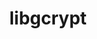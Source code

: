 ---
title: "libgcrypt"
layout: cache
categories: [package, v0.20.0]
meta: {"versions": ["1.10.2"], "compilers": ["gcc@=11.1.0", "gcc@=11.3.0", "gcc@=7.3.1", "gcc@=7.5.0"], "oss": ["amzn2", "ubuntu18.04", "ubuntu20.04", "ubuntu22.04"], "platforms": ["linux"], "targets": ["aarch64", "neoverse_n1", "ppc64le", "x86_64_v3"], "stacks": ["aws-ahug", "aws-ahug-aarch64", "data-vis-sdk", "e4s", "e4s-power", "radiuss", "root", "tutorial"], "num_specs": 8, "num_specs_by_stack": {"aws-ahug-aarch64": 2, "root": 8, "aws-ahug": 1, "radiuss": 1, "e4s-power": 1, "data-vis-sdk": 1, "e4s": 1, "tutorial": 1}}
spec_details: [{"hash": "6oiai2zywz6xlurlwapjf4izxrm7au6x", "compiler": "gcc@=7.3.1", "versions": ["1.10.2"], "os": "amzn2", "platform": "linux", "target": "aarch64", "variants": ["build_system=autotools"], "stacks": ["aws-ahug-aarch64", "root"], "size": "-", "tarball": "https://binaries.spack.io/releases/v0.20.0/build_cache/linux-amzn2-aarch64/gcc-7.3.1/libgcrypt-1.10.2/linux-amzn2-aarch64-gcc-7.3.1-libgcrypt-1.10.2-6oiai2zywz6xlurlwapjf4izxrm7au6x.spack"}, {"hash": "53fjotnhnwpugrwfrbpf2bv6sosapz2y", "compiler": "gcc@=7.3.1", "versions": ["1.10.2"], "os": "amzn2", "platform": "linux", "target": "neoverse_n1", "variants": ["build_system=autotools"], "stacks": ["aws-ahug-aarch64", "root"], "size": "-", "tarball": "https://binaries.spack.io/releases/v0.20.0/build_cache/linux-amzn2-neoverse_n1/gcc-7.3.1/libgcrypt-1.10.2/linux-amzn2-neoverse_n1-gcc-7.3.1-libgcrypt-1.10.2-53fjotnhnwpugrwfrbpf2bv6sosapz2y.spack"}, {"hash": "qfdwkxdhgfzbyv7iw2rxntmebxpu73dj", "compiler": "gcc@=7.3.1", "versions": ["1.10.2"], "os": "amzn2", "platform": "linux", "target": "x86_64_v3", "variants": ["build_system=autotools"], "stacks": ["root", "aws-ahug"], "size": "-", "tarball": "https://binaries.spack.io/releases/v0.20.0/build_cache/linux-amzn2-x86_64_v3/gcc-7.3.1/libgcrypt-1.10.2/linux-amzn2-x86_64_v3-gcc-7.3.1-libgcrypt-1.10.2-qfdwkxdhgfzbyv7iw2rxntmebxpu73dj.spack"}, {"hash": "3j42x3oc2krblsqya6qz4hf7j4o5bjww", "compiler": "gcc@=7.5.0", "versions": ["1.10.2"], "os": "ubuntu18.04", "platform": "linux", "target": "x86_64_v3", "variants": ["build_system=autotools"], "stacks": ["root", "radiuss"], "size": "-", "tarball": "https://binaries.spack.io/releases/v0.20.0/build_cache/linux-ubuntu18.04-x86_64_v3/gcc-7.5.0/libgcrypt-1.10.2/linux-ubuntu18.04-x86_64_v3-gcc-7.5.0-libgcrypt-1.10.2-3j42x3oc2krblsqya6qz4hf7j4o5bjww.spack"}, {"hash": "ubfb4word2kz2eado2okol52k7wpsocq", "compiler": "gcc@=11.1.0", "versions": ["1.10.2"], "os": "ubuntu20.04", "platform": "linux", "target": "ppc64le", "variants": ["build_system=autotools"], "stacks": ["e4s-power", "root"], "size": "-", "tarball": "https://binaries.spack.io/releases/v0.20.0/build_cache/linux-ubuntu20.04-ppc64le/gcc-11.1.0/libgcrypt-1.10.2/linux-ubuntu20.04-ppc64le-gcc-11.1.0-libgcrypt-1.10.2-ubfb4word2kz2eado2okol52k7wpsocq.spack"}, {"hash": "2dzbwzzyohd6vjygtam2sxrct6x7npwb", "compiler": "gcc@=11.1.0", "versions": ["1.10.2"], "os": "ubuntu20.04", "platform": "linux", "target": "x86_64_v3", "variants": ["build_system=autotools"], "stacks": ["root", "data-vis-sdk"], "size": "-", "tarball": "https://binaries.spack.io/releases/v0.20.0/build_cache/linux-ubuntu20.04-x86_64_v3/gcc-11.1.0/libgcrypt-1.10.2/linux-ubuntu20.04-x86_64_v3-gcc-11.1.0-libgcrypt-1.10.2-2dzbwzzyohd6vjygtam2sxrct6x7npwb.spack"}, {"hash": "7qo5bkw37rycgzzhxfriccvt6kd2fvdq", "compiler": "gcc@=11.1.0", "versions": ["1.10.2"], "os": "ubuntu20.04", "platform": "linux", "target": "x86_64_v3", "variants": ["build_system=autotools"], "stacks": ["e4s", "root"], "size": "-", "tarball": "https://binaries.spack.io/releases/v0.20.0/build_cache/linux-ubuntu20.04-x86_64_v3/gcc-11.1.0/libgcrypt-1.10.2/linux-ubuntu20.04-x86_64_v3-gcc-11.1.0-libgcrypt-1.10.2-7qo5bkw37rycgzzhxfriccvt6kd2fvdq.spack"}, {"hash": "6hrkhfo4tolc75h4rnmr5j5qp3wonr5o", "compiler": "gcc@=11.3.0", "versions": ["1.10.2"], "os": "ubuntu22.04", "platform": "linux", "target": "x86_64_v3", "variants": ["build_system=autotools"], "stacks": ["root", "tutorial"], "size": "-", "tarball": "https://binaries.spack.io/releases/v0.20.0/build_cache/linux-ubuntu22.04-x86_64_v3/gcc-11.3.0/libgcrypt-1.10.2/linux-ubuntu22.04-x86_64_v3-gcc-11.3.0-libgcrypt-1.10.2-6hrkhfo4tolc75h4rnmr5j5qp3wonr5o.spack"}]
---